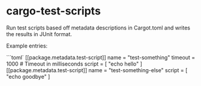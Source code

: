 # cargo-test-scripts

Run test scripts based off metadata descriptions in Cargot.toml and writes
the results in JUnit format.

Example entries:

```toml`
[[package.metadata.test-script]]
name = "test-something"
timeout = 1000 # Timeout in milliseconds
script = [
	"echo hello"
]
[[package.metadata.test-script]]
name = "test-something-else"
script = [
	"echo goodbye"
]
```
